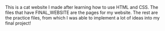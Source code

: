 This is a cat website I made after learning how to use HTML and CSS. The files that have FINAL_WEBSITE are the pages for my website. The rest are the practice files, from which I was able to implement a lot of ideas into my final project!
